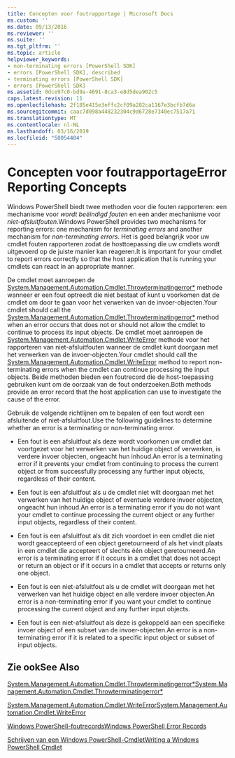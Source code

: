 ```yaml
---
title: Concepten voor foutrapportage | Microsoft Docs
ms.custom: ''
ms.date: 09/13/2016
ms.reviewer: ''
ms.suite: ''
ms.tgt_pltfrm: ''
ms.topic: article
helpviewer_keywords:
- non-terminating errors [PowerShell SDK]
- errors [PowerShell SDK], described
- terminating errors [PowerShell SDK]
- errors [PowerShell SDK]
ms.assetid: 0dce97c0-bd9a-4691-8ca3-e8d5dea902c5
caps.latest.revision: 11
ms.openlocfilehash: 2f185e415e3effc2cf09a282ca1167e3bcfb7d6a
ms.sourcegitcommit: caac7d098a448232304c9d6728e7340ec7517a71
ms.translationtype: MT
ms.contentlocale: nl-NL
ms.lasthandoff: 03/16/2019
ms.locfileid: "58054404"
---
```

# <a name="error-reporting-concepts"></a><span data-ttu-id="c2f3c-102">Concepten voor foutrapportage</span><span class="sxs-lookup"><span data-stu-id="c2f3c-102">Error Reporting Concepts</span></span>

<span data-ttu-id="c2f3c-103">Windows PowerShell biedt twee methoden voor die fouten rapporteren: een mechanisme voor *wordt beëindigd fouten* en een ander mechanisme voor *niet-afsluitfouten*.</span><span class="sxs-lookup"><span data-stu-id="c2f3c-103">Windows PowerShell provides two mechanisms for reporting errors: one mechanism for *terminating errors* and another mechanism for *non-terminating errors*.</span></span> <span data-ttu-id="c2f3c-104">Het is goed belangrijk voor uw cmdlet fouten rapporteren zodat de hosttoepassing die uw cmdlets wordt uitgevoerd op de juiste manier kan reageren.</span><span class="sxs-lookup"><span data-stu-id="c2f3c-104">It is important for your cmdlet to report errors correctly so that the host application that is running your cmdlets can react in an appropriate manner.</span></span>

<span data-ttu-id="c2f3c-105">De cmdlet moet aanroepen de [System.Management.Automation.Cmdlet.Throwterminatingerror\*](/dotnet/api/System.Management.Automation.Cmdlet.ThrowTerminatingError) methode wanneer er een fout optreedt die niet bestaat of kunt u voorkomen dat de cmdlet om door te gaan voor het verwerken van de invoer-objecten.</span><span class="sxs-lookup"><span data-stu-id="c2f3c-105">Your cmdlet should call the [System.Management.Automation.Cmdlet.Throwterminatingerror\*](/dotnet/api/System.Management.Automation.Cmdlet.ThrowTerminatingError) method when an error occurs that does not or should not allow the cmdlet to continue to process its input objects.</span></span> <span data-ttu-id="c2f3c-106">De cmdlet moet aanroepen de [System.Management.Automation.Cmdlet.WriteError](/dotnet/api/System.Management.Automation.Cmdlet.WriteError) methode voor het rapporteren van niet-afsluitfouten wanneer de cmdlet kunt doorgaan met het verwerken van de invoer-objecten.</span><span class="sxs-lookup"><span data-stu-id="c2f3c-106">Your cmdlet should call the [System.Management.Automation.Cmdlet.WriteError](/dotnet/api/System.Management.Automation.Cmdlet.WriteError) method to report non-terminating errors when the cmdlet can continue processing the input objects.</span></span> <span data-ttu-id="c2f3c-107">Beide methoden bieden een foutrecord die de host-toepassing gebruiken kunt om de oorzaak van de fout onderzoeken.</span><span class="sxs-lookup"><span data-stu-id="c2f3c-107">Both methods provide an error record that the host application can use to investigate the cause of the error.</span></span>

<span data-ttu-id="c2f3c-108">Gebruik de volgende richtlijnen om te bepalen of een fout wordt een afsluitende of niet-afsluitfout.</span><span class="sxs-lookup"><span data-stu-id="c2f3c-108">Use the following guidelines to determine whether an error is a terminating or non-terminating error.</span></span>

- <span data-ttu-id="c2f3c-109">Een fout is een afsluitfout als deze wordt voorkomen uw cmdlet dat voortgezet voor het verwerken van het huidige object of verwerken, is verdere invoer objecten, ongeacht hun inhoud.</span><span class="sxs-lookup"><span data-stu-id="c2f3c-109">An error is a terminating error if it prevents your cmdlet from continuing to process the current object or from successfully processing any further input objects, regardless of their content.</span></span>

- <span data-ttu-id="c2f3c-110">Een fout is een afsluitfout als u de cmdlet niet wilt doorgaan met het verwerken van het huidige object of eventuele verdere invoer objecten, ongeacht hun inhoud.</span><span class="sxs-lookup"><span data-stu-id="c2f3c-110">An error is a terminating error if you do not want your cmdlet to continue processing the current object or any further input objects, regardless of their content.</span></span>

- <span data-ttu-id="c2f3c-111">Een fout is een afsluitfout als dit zich voordoet in een cmdlet die niet wordt geaccepteerd of een object geretourneerd of als het vindt plaats in een cmdlet die accepteert of slechts één object geretourneerd.</span><span class="sxs-lookup"><span data-stu-id="c2f3c-111">An error is a terminating error if it occurs in a cmdlet that does not accept or return an object or if it occurs in a cmdlet that accepts or returns only one object.</span></span>

- <span data-ttu-id="c2f3c-112">Een fout is een niet-afsluitfout als u de cmdlet wilt doorgaan met het verwerken van het huidige object en alle verdere invoer objecten.</span><span class="sxs-lookup"><span data-stu-id="c2f3c-112">An error is a non-terminating error if you want your cmdlet to continue processing the current object and any further input objects.</span></span>

- <span data-ttu-id="c2f3c-113">Een fout is een niet-afsluitfout als deze is gekoppeld aan een specifieke invoer object of een subset van de invoer-objecten.</span><span class="sxs-lookup"><span data-stu-id="c2f3c-113">An error is a non-terminating error if it is related to a specific input object or subset of input objects.</span></span>

## <a name="see-also"></a><span data-ttu-id="c2f3c-114">Zie ook</span><span class="sxs-lookup"><span data-stu-id="c2f3c-114">See Also</span></span>

[<span data-ttu-id="c2f3c-115">System.Management.Automation.Cmdlet.Throwterminatingerror\*</span><span class="sxs-lookup"><span data-stu-id="c2f3c-115">System.Management.Automation.Cmdlet.Throwterminatingerror\*</span></span>](/dotnet/api/System.Management.Automation.Cmdlet.ThrowTerminatingError)

[<span data-ttu-id="c2f3c-116">System.Management.Automation.Cmdlet.WriteError</span><span class="sxs-lookup"><span data-stu-id="c2f3c-116">System.Management.Automation.Cmdlet.WriteError</span></span>](/dotnet/api/System.Management.Automation.Cmdlet.WriteError)

[<span data-ttu-id="c2f3c-117">Windows PowerShell-foutrecords</span><span class="sxs-lookup"><span data-stu-id="c2f3c-117">Windows PowerShell Error Records</span></span>](./windows-powershell-error-records.md)

[<span data-ttu-id="c2f3c-118">Schrijven van een Windows PowerShell-Cmdlet</span><span class="sxs-lookup"><span data-stu-id="c2f3c-118">Writing a Windows PowerShell Cmdlet</span></span>](./writing-a-windows-powershell-cmdlet.md)
